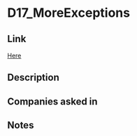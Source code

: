 # D17_MoreExceptions

## Link

[Here](https://www.hackerrank.com/challenges/30-more-exceptions)

## Description

## Companies asked in

## Notes
